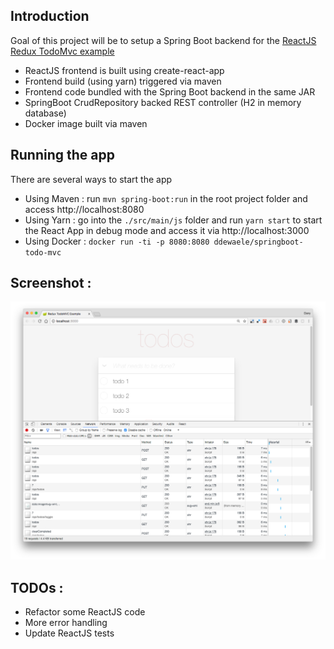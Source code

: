 ## Introduction

Goal of this project will be to setup a Spring Boot backend for the [ReactJS Redux TodoMvc example](https://github.com/reactjs/redux/tree/master/examples/todomvc/)

- ReactJS frontend is built using create-react-app
- Frontend build (using yarn) triggered via maven 
- Frontend code bundled with the Spring Boot backend in the same JAR
- SpringBoot CrudRepository backed REST controller (H2 in memory database)
- Docker image built via maven

## Running the app

There are several ways to start the app

- Using Maven : run `mvn spring-boot:run` in the root project folder and access http://localhost:8080 
- Using Yarn : go into the `./src/main/js` folder and run `yarn start` to start the React App in debug mode and access it via http://localhost:3000
- Using Docker : `docker run -ti -p 8080:8080 ddewaele/springboot-todo-mvc`

## Screenshot : 
![](./docs/screenshot.png)

## TODOs :

- Refactor some ReactJS code
- More error handling
- Update ReactJS tests
